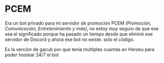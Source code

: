 # PCEM

Era un bot privado para mi servidor de promoción PCEM *(Promoción, Comunicación, Entretenimiento y más)*, no estoy muy seguro de que ese sea el significado porque ha pasado un tiempo desde que eliminé ese servidor de Discord y ahora ese bot no existe. solo el código.

Es la verción de gacub por que tenia multiples cuantas en Heroku para poder hostear 24/7 el bot